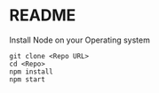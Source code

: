 # README

Install Node on your Operating system

```
git clone <Repo URL>
cd <Repo>
npm install
npm start
```
